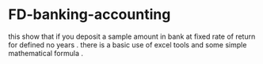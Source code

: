 # FD-banking-accounting
this show that if you deposit a sample amount in bank at fixed rate of return for defined no years . there is a basic use of excel tools and some simple mathematical formula  .
